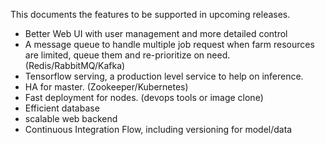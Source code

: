 This documents the features to be supported in upcoming releases.

* Better Web UI with user management and more detailed control
* A message queue to handle multiple job request when farm resources are limited, queue them and re-prioritize on need. (Redis/RabbitMQ/Kafka)
* Tensorflow serving, a production level service to help on inference.
* HA for master. (Zookeeper/Kubernetes)
* Fast deployment for nodes. (devops tools or image clone)
* Efficient database
* scalable web backend 
* Continuous Integration Flow, including versioning for model/data

